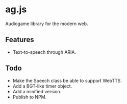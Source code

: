 # ag.js

Audiogame library for the modern web.

## Features

* Text-to-speech through ARIA.

## Todo

* Make the Speech class be able to support WebTTS.
* Add a BGT-like timer object.
* Add a minified version.
* Publish to NPM.
